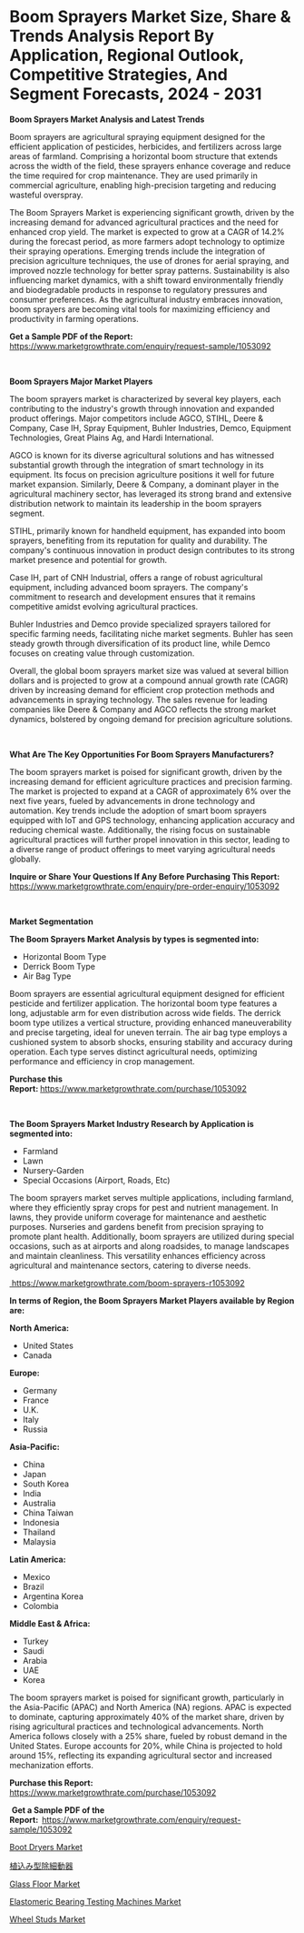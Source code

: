 <p><h1>Boom Sprayers Market Size, Share & Trends Analysis Report By Application, Regional Outlook, Competitive Strategies, And Segment Forecasts, 2024 - 2031</h1></p><p><strong>Boom Sprayers Market Analysis and Latest Trends</strong></p>
<p><p>Boom sprayers are agricultural spraying equipment designed for the efficient application of pesticides, herbicides, and fertilizers across large areas of farmland. Comprising a horizontal boom structure that extends across the width of the field, these sprayers enhance coverage and reduce the time required for crop maintenance. They are used primarily in commercial agriculture, enabling high-precision targeting and reducing wasteful overspray.</p><p>The Boom Sprayers Market is experiencing significant growth, driven by the increasing demand for advanced agricultural practices and the need for enhanced crop yield. The market is expected to grow at a CAGR of 14.2% during the forecast period, as more farmers adopt technology to optimize their spraying operations. Emerging trends include the integration of precision agriculture techniques, the use of drones for aerial spraying, and improved nozzle technology for better spray patterns. Sustainability is also influencing market dynamics, with a shift toward environmentally friendly and biodegradable products in response to regulatory pressures and consumer preferences. As the agricultural industry embraces innovation, boom sprayers are becoming vital tools for maximizing efficiency and productivity in farming operations.</p></p>
<p><strong>Get a Sample PDF of the Report:&nbsp;</strong> <a href="https://www.marketgrowthrate.com/enquiry/request-sample/1053092">https://www.marketgrowthrate.com/enquiry/request-sample/1053092</a></p>
<p>&nbsp;</p>
<p><strong>Boom Sprayers Major Market Players</strong></p>
<p><p>The boom sprayers market is characterized by several key players, each contributing to the industry's growth through innovation and expanded product offerings. Major competitors include AGCO, STIHL, Deere & Company, Case IH, Spray Equipment, Buhler Industries, Demco, Equipment Technologies, Great Plains Ag, and Hardi International.</p><p>AGCO is known for its diverse agricultural solutions and has witnessed substantial growth through the integration of smart technology in its equipment. Its focus on precision agriculture positions it well for future market expansion. Similarly, Deere & Company, a dominant player in the agricultural machinery sector, has leveraged its strong brand and extensive distribution network to maintain its leadership in the boom sprayers segment.</p><p>STIHL, primarily known for handheld equipment, has expanded into boom sprayers, benefiting from its reputation for quality and durability. The company's continuous innovation in product design contributes to its strong market presence and potential for growth.</p><p>Case IH, part of CNH Industrial, offers a range of robust agricultural equipment, including advanced boom sprayers. The company's commitment to research and development ensures that it remains competitive amidst evolving agricultural practices.</p><p>Buhler Industries and Demco provide specialized sprayers tailored for specific farming needs, facilitating niche market segments. Buhler has seen steady growth through diversification of its product line, while Demco focuses on creating value through customization.</p><p>Overall, the global boom sprayers market size was valued at several billion dollars and is projected to grow at a compound annual growth rate (CAGR) driven by increasing demand for efficient crop protection methods and advancements in spraying technology. The sales revenue for leading companies like Deere & Company and AGCO reflects the strong market dynamics, bolstered by ongoing demand for precision agriculture solutions.</p></p>
<p>&nbsp;</p>
<p><strong>What Are The Key Opportunities For Boom Sprayers Manufacturers?</strong></p>
<p><p>The boom sprayers market is poised for significant growth, driven by the increasing demand for efficient agriculture practices and precision farming. The market is projected to expand at a CAGR of approximately 6% over the next five years, fueled by advancements in drone technology and automation. Key trends include the adoption of smart boom sprayers equipped with IoT and GPS technology, enhancing application accuracy and reducing chemical waste. Additionally, the rising focus on sustainable agricultural practices will further propel innovation in this sector, leading to a diverse range of product offerings to meet varying agricultural needs globally.</p></p>
<p><strong>Inquire or Share Your Questions If Any Before Purchasing This Report:</strong> <a href="https://www.marketgrowthrate.com/enquiry/pre-order-enquiry/1053092">https://www.marketgrowthrate.com/enquiry/pre-order-enquiry/1053092</a></p>
<p>&nbsp;</p>
<p><strong>Market Segmentation</strong></p>
<p><strong>The Boom Sprayers Market Analysis by types is segmented into:</strong></p>
<p><ul><li>Horizontal Boom Type</li><li>Derrick Boom Type</li><li>Air Bag Type</li></ul></p>
<p><p>Boom sprayers are essential agricultural equipment designed for efficient pesticide and fertilizer application. The horizontal boom type features a long, adjustable arm for even distribution across wide fields. The derrick boom type utilizes a vertical structure, providing enhanced maneuverability and precise targeting, ideal for uneven terrain. The air bag type employs a cushioned system to absorb shocks, ensuring stability and accuracy during operation. Each type serves distinct agricultural needs, optimizing performance and efficiency in crop management.</p></p>
<p><strong>Purchase this Report:&nbsp;</strong><a href="https://www.marketgrowthrate.com/purchase/1053092">https://www.marketgrowthrate.com/purchase/1053092</a></p>
<p>&nbsp;</p>
<p><strong>The Boom Sprayers Market Industry Research by Application is segmented into:</strong></p>
<p><ul><li>Farmland</li><li>Lawn</li><li>Nursery-Garden</li><li>Special Occasions (Airport, Roads, Etc)</li></ul></p>
<p><p>The boom sprayers market serves multiple applications, including farmland, where they efficiently spray crops for pest and nutrient management. In lawns, they provide uniform coverage for maintenance and aesthetic purposes. Nurseries and gardens benefit from precision spraying to promote plant health. Additionally, boom sprayers are utilized during special occasions, such as at airports and along roadsides, to manage landscapes and maintain cleanliness. This versatility enhances efficiency across agricultural and maintenance sectors, catering to diverse needs.</p></p>
<p><a href="https://www.marketgrowthrate.com/boom-sprayers-r1053092">&nbsp;https://www.marketgrowthrate.com/boom-sprayers-r1053092</a></p>
<p><strong>In terms of Region, the Boom Sprayers Market Players available by Region are:</strong></p>
<p>
    <p> <strong> North America: </strong>
        <ul>
            <li>United States</li>
            <li>Canada</li>
        </ul>
        </p> 
    <p> <strong> Europe: </strong>
        <ul>
            <li>Germany</li>
            <li>France</li>
            <li>U.K.</li>
            <li>Italy</li>
            <li>Russia</li>
        </ul>
        </p> 
    <p> <strong> Asia-Pacific: </strong>
        <ul>
            <li>China</li>
            <li>Japan</li>
            <li>South Korea</li>
            <li>India</li>
            <li>Australia</li>
            <li>China Taiwan</li>
            <li>Indonesia</li>
            <li>Thailand</li>
            <li>Malaysia</li>
        </ul>
        </p> 
    <p> <strong> Latin America: </strong>
        <ul>
            <li>Mexico</li>
            <li>Brazil</li>
            <li>Argentina Korea</li>
            <li>Colombia</li>
        </ul>
        </p> 
    <p> <strong> Middle East & Africa: </strong>
        <ul>
            <li>Turkey</li>
            <li>Saudi</li>
            <li>Arabia</li>
            <li>UAE</li>
            <li>Korea</li>
        </ul>
    </p>
    </p>
<p><p>The boom sprayers market is poised for significant growth, particularly in the Asia-Pacific (APAC) and North America (NA) regions. APAC is expected to dominate, capturing approximately 40% of the market share, driven by rising agricultural practices and technological advancements. North America follows closely with a 25% share, fueled by robust demand in the United States. Europe accounts for 20%, while China is projected to hold around 15%, reflecting its expanding agricultural sector and increased mechanization efforts.</p></p>
<p><strong>Purchase this Report: </strong><a href="https://www.marketgrowthrate.com/purchase/1053092">https://www.marketgrowthrate.com/purchase/1053092</a></p>
<p>&nbsp;<strong>Get a Sample PDF of the Report:&nbsp;&nbsp;</strong><a href="https://www.marketgrowthrate.com/enquiry/request-sample/1053092">https://www.marketgrowthrate.com/enquiry/request-sample/1053092</a></p>
<p><strong></strong></p>
<p><p><a href="https://github.com/NorbertYates/Market-Research-Report-List-7/blob/main/boot-dryers-market.md">Boot Dryers Market</a></p><p><a href="https://github.com/lababdou/Market-Research-Report-List-6/blob/main/895192914435.md">植込み型除細動器</a></p><p><a href="https://issuu.com/reportprime-2/docs/glass-floor-market-size-2030.pptx_60c71210b4a09b">Glass Floor Market</a></p><p><a href="https://medium.com/@terina.1/elastomeric-bearing-testing-machines-market-outlook-complete-industry-analysis-2024-to-2031-987972fa3e58">Elastomeric Bearing Testing Machines Market</a></p><p><a href="https://www.linkedin.com/pulse/wheel-studs-market-size-share-competitive-landscape-trend-gqife?trackingId=XRmt9yaKS1KGWF8x0kEsYA%3D%3D">Wheel Studs Market</a></p></p>